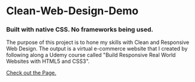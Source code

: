 # Clean-Web-Design-Demo

### Built with native CSS. No frameworks being used.

The purpose of this project is to hone my skills with Clean and Responsive Web Design. The output is a virtual e-commerce website that I created by following along a Udemy course called "Build Responsive Real World Websites with HTML5 and CSS3".




[Check out the Page.](https://allguitars.github.io/Clean-Web-Design-Demo/)
